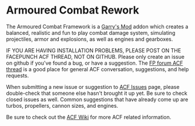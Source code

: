 # Armoured Combat Rework

The Armoured Combat Framework is a [Garry's Mod][] addon which creates a balanced, realistic and fun to play combat damage system, simulating projectiles, armor and explosions, as well as engines and gearboxes.

IF YOU ARE HAVING INSTALLATION PROBLEMS, PLEASE POST ON THE FACEPUNCH ACF THREAD, NOT ON GITHUB.  Please only create an issue on github if you've found a bug, or have a suggestion.  The [FP forum ACF thread][] is a good place for general ACF conversation, suggestions, and help requests.

When submitting a new issue or suggestion to [ACF Issues][] page, please double-check that someone else hasn't brought it up yet. Be sure to check closed issues as well.  Common suggestions that have already come up are turbos, propellers, cannon sizes, and engines.

Be sure to check out the [ACF Wiki][] for more ACF related information.
  
[Garry's Mod]: <http://garrysmod.com/>
[FP forum ACF thread]: <https://facepunch.com/showthread.php?t=1548397>
[ACF Issues]: <https://github.com/nrlulz/ACF/issues>
[ACF Wiki]: <https://github.com/nrlulz/ACF/wiki>
